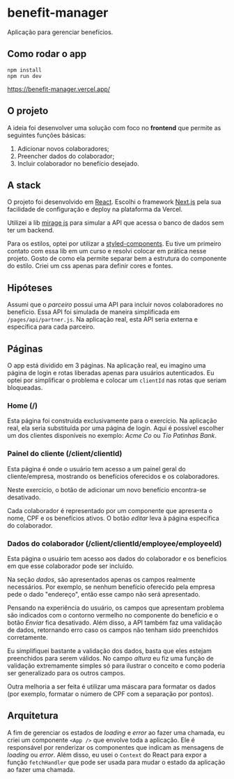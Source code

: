 # benefit-manager

Aplicação para gerenciar benefícios.

## Como rodar o app

```
npm install
npm run dev
```

https://benefit-manager.vercel.app/

## O projeto

A ideia foi desenvolver uma solução com foco no **frontend** que permite as seguintes funções básicas:

1. Adicionar novos colaboradores;
2. Preencher dados do colaborador;
3. Incluir colaborador no benefício desejado.

## A stack

O projeto foi desenvolvido em [React](https://reactjs.org/). Escolhi o framework [Next.js](https://nextjs.org/) pela sua facilidade de configuração e deploy na plataforma da Vercel.

Utilizei a lib [mirage js](https://miragejs.com/) para simular a API que acessa o banco de dados sem ter um backend.

Para os estilos, optei por utilizar a [styled-components](https://styled-components.com/). Eu tive um primeiro contato com essa lib em um curso e resolvi colocar em prática nesse projeto. Gosto de como ela permite separar bem a estrutura do componente do estilo. Criei um css apenas para definir cores e fontes.

## Hipóteses

Assumi que o _parceiro_ possui uma API para incluir novos colaboradores no benefício. Essa API foi simulada de maneira simplificada em `/pages/api/partner.js`. Na aplicação real, esta API seria externa e específica para cada parceiro.

## Páginas

O app está dividido em 3 páginas. Na aplicação real, eu imagino uma página de login e rotas liberadas apenas para usuários autenticados. Eu optei por simplificar o problema e colocar um `clientId` nas rotas que seriam bloqueadas.

### Home (/)

Esta página foi construída exclusivamente para o exercício. Na aplicação real, ela seria substituída por uma página de login. Aqui é possível escolher um dos clientes disponíveis no exemplo: _Acme Co_ ou _Tio Patinhas Bank_.

### Painel do cliente (/client/clientId)

Esta página é onde o usuário tem acesso a um painel geral do cliente/empresa, mostrando os benefícios oferecidos e os colaboradores.

Neste exercício, o botão de adicionar um novo benefício encontra-se desativado.

Cada colaborador é representado por um componente que apresenta o nome, CPF e os benefícios ativos. O botão _editar_ leva à página específica do colaborador.

### Dados do colaborador (/client/clientId/employee/employeeId)

Esta página o usuário tem acesso aos dados do colaborador e os benefícios em que esse colaborador pode ser incluído.

Na seção _dados_, são apresentados apenas os campos realmente necessários. Por exemplo, se nenhum benefício oferecido pela empresa pede o dado "endereço", então esse campo não será apresentado.

Pensando na experiência do usuário, os campos que apresentam problema são indicados com o contorno vermelho no componente do benefício e o botão _Enviar_ fica desativado. Além disso, a API também faz uma validação de dados, retornando erro caso os campos não tenham sido preenchidos corretamente.

Eu simplifiquei bastante a validação dos dados, basta que eles estejam preenchidos para serem válidos. No campo _altura_ eu fiz uma função de validação extremamente simples só para ilustrar o conceito e como poderia ser generalizado para os outros campos.

Outra melhoria a ser feita é utilizar uma máscara para formatar os dados (por exemplo, formatar o número de CPF com a separação por pontos).

## Arquitetura

A fim de gerenciar os estados de _loading_ e _error_ ao fazer uma chamada, eu criei um componente `<App />` que envolve toda a aplicação. Ele é responsável por renderizar os componentes que indicam as mensagens de _loading_ ou _error_. Além disso, eu usei o `Context` do React para expor a função `fetchHandler` que pode ser usada para mudar o estado da aplicação ao fazer uma chamada.
